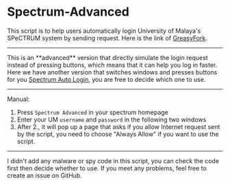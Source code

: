 # Spectrum-Advanced
This script is to help users automatically login University of Malaya's SPeCTRUM system by sending request. Here is the link of <a href="https://greasyfork.org/en/scripts/427693-spectrum-advanced">GreasyFork</a>.
<hr>
This is an **advanced** version that directly simulate the login request instead of pressing buttons, which means that it can help you log in faster. Here we have another version that switches windows and presses buttons for you <a href="https://github.com/Koukotsukan/UM-Spectrum-Auto-Login">Spectrum Auto Login</a>, you are free to decide which one to use.
<hr>
Manual:

1. Press ```Spectrum Advanced``` in your spectrum homepage
2. Enter your UM ```username``` and ```password``` in the following two windows
3. After 2., it will pop up a page that asks if you allow Internet request sent by the script, you need to choose "Always Allow" if you want to use the script.

<hr>
I didn't add any malware or spy code in this script, you can check the code first then decide whether to use. If you meet any problems, feel free to create an issue on GitHub.
